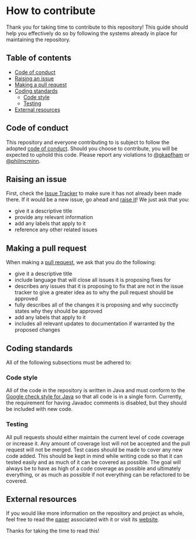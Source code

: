 # How to contribute

Thank you for taking time to contribute to this repository! This guide should help you effectively do so by following the systems already in place for maintaining the repository.

## Table of contents

* [Code of conduct](#code-of-conduct)
* [Raising an issue](#raising-an-issue)
* [Making a pull request](#making-a-pull-request)
* [Coding standards](#coding-standards)
  * [Code style](#code-style)
  * [Testing](#testing)
* [External resources](#external-resources)

## Code of conduct

This repository and everyone contributing to is subject to follow the adopted [code of conduct](CODE_OF_CONDUCT.md). Should you choose to contribute, you will be expected to uphold this code. Please report any violations to [@gkapfham](https://github.com/gkapfham) or [@philmcminn](https://github.com/philmcminn).

## Raising an issue

First, check the [Issue Tracker](https://github.com/AVMf/avmf/issues) to make sure it has not already been made there. If it would be a new issue, go ahead and [raise it](https://github.com/AVMf/avmf/issues/new)! We just ask that you:
* give it a descriptive title
* provide any relevant information
* add any labels that apply to it
* reference any other related issues

## Making a pull request

When making a [pull request](https://github.com/AVMf/avmf/pulls), we ask that you do the following:
* give it a descriptive title
* include language that will close all issues it is proposing fixes for
* describes any issues that it is proposing to fix that are not in the issue tracker to give a greater idea as to why the pull request should be approved
* fully describes all of the changes it is proposing and why succinctly states why they should be approved
* add any labels that apply to it
* includes all relevant updates to documentation if warranted by the proposed changes

## Coding standards

All of the following subsections must be adhered to:

### Code style

All of the code in the repository is written in Java and must conform to the [Google check style for Java](https://google.github.io/styleguide/javaguide.html) so that all code is in a single form. Currently, the requirement for having Javadoc comments is disabled, but they should be included with new code.

### Testing

All pull requests should either maintain the current level of code coverage or increase it. Any amount of coverage lost will not be accepted and the pull request will not be merged. Test cases should be made to cover any new code added. This should be kept in mind while writing code so that it can tested easily and as much of it can be covered as possible. The goal will always be to have as high of a code coverage as possible and ultimately everything, or as much as possible if not everything can be refactored to be covered.

## External resources

If you would like more information on the repository and project as whole, feel free to read the [paper](https://mcminn.io/publications/c43.html) associated with it or visit its [website](http://avmframework.org/).

Thanks for taking the time to read this!
